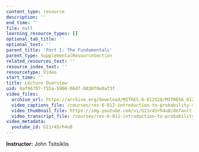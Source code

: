 ```yaml
---
content_type: resource
description: ''
end_time: ''
file: null
learning_resource_types: []
optional_tab_title: ''
optional_text: ''
parent_title: 'Part I: The Fundamentals'
parent_type: SupplementalResourceSection
related_resources_text: ''
resource_index_text: ''
resourcetype: Video
start_time: ''
title: Lecture Overview
uid: 8af96707-f55a-5906-06d7-b038f0e0af3f
video_files:
  archive_url: https://archive.org/download/MITRES.6-012S18/MITRES6_012S18_L09-01_300k.mp4
  video_captions_file: /courses/res-6-012-introduction-to-probability-spring-2018/2c1e01eda23e5b1982a4b91444b17a77_G11r4Srh4u8.vtt
  video_thumbnail_file: https://img.youtube.com/vi/G11r4Srh4u8/default.jpg
  video_transcript_file: /courses/res-6-012-introduction-to-probability-spring-2018/66ca7ed5d13a9b30ba7ae421194b5eb1_G11r4Srh4u8.pdf
video_metadata:
  youtube_id: G11r4Srh4u8
---
```


**Instructor:** John Tsitsiklis